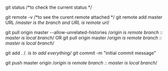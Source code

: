 git status /*to check the current status */

git remote -v /*to see the curent remote attached */
git remote add master URL /*master is the branch and URL is remote url*/

git pull origin master  --allow-unrelated-histories /*origin is remote branch :: master is local branch*/
OR
git pull origin master /*origin is remote branch :: master is local branch*/ 

git add . /*. is to add everything*/
git commit -m "initial commit message" 

git push master origin /*origin is remote branch :: master is local branch*/ 
 